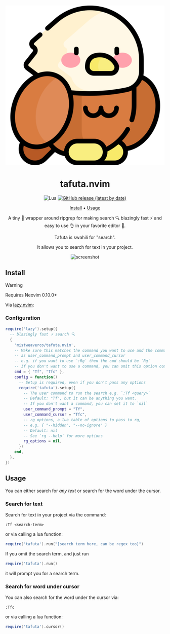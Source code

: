 <div align="center">

![tafuta logo](logo.svg)

# tafuta.nvim

![Lua](https://img.shields.io/badge/Made%20with%20Lua-blueviolet.svg?style=for-the-badge&logo=lua)
[![GitHub release (latest by date)](https://img.shields.io/github/v/release/mistweaverco/tafuta.nvim?style=for-the-badge)](https://github.com/mistweaverco/tafuta.nvim/releases/latest)

[Install](#install) • [Usage](#usage)

<p></p>

A tiny 🤏 wrapper around ripgrep for
making search 🔍 blazingly fast ⚡ and
easy to use 👌 in your favorite editor 🥰.

Tafuta is swahili for "search".

It allows you to search for text in your project.

<p></p>

![screenshot](https://github.com/user-attachments/assets/dfd41d8f-1ad2-450e-be74-ff049483f603)

<p></p>

</div>

## Install

> [!WARNING]
> Requires Neovim 0.10.0+

Via [lazy.nvim](https://github.com/folke/lazy.nvim):

### Configuration

```lua
require('lazy').setup({
  -- blazingly fast ⚡ search 🔍
  {
    'mistweaverco/tafuta.nvim',
    -- Make sure this matches the command you want to use and the command pass to setup
    -- as user_command_prompt and user_command_cursor
    -- e.g. if you want to use `:Rg` then the cmd should be `Rg`
    -- If you don't want to use a command, you can omit this option completely
    cmd = { "Tf", "Tfc" },
    config = function()
      -- Setup is required, even if you don't pass any options
      require('tafuta').setup({
        -- The user command to run the search e.g. `:Tf <query>`
        -- Default: "Tf", but it can be anything you want.
        -- If you don't want a command, you can set it to `nil`
        user_command_prompt = "Tf",
        user_command_cursor = "Tfc",
        -- rg options, a lua table of options to pass to rg,
        -- e.g. { "--hidden", "--no-ignore" }
        -- Default: nil
        -- See `rg --help` for more options
        rg_options = nil,
      })
    end,
  },
})
```

## Usage

You can either search for *any text* or search for the word under the cursor.

### Search for text

Search for text in your project via the command:

```
:Tf <search-term>
```

or via calling a lua function:

```lua
require('tafuta').run("[search term here, can be regex too]")
```

If you omit the search term,
and just run

```lua
require('tafuta').run()
```

it will prompt you for a search term.

### Search for word under cursor

You can also search for the word under the cursor via:

```
:Tfc
```

or via calling a lua function:

```lua
require('tafuta').cursor()
```
